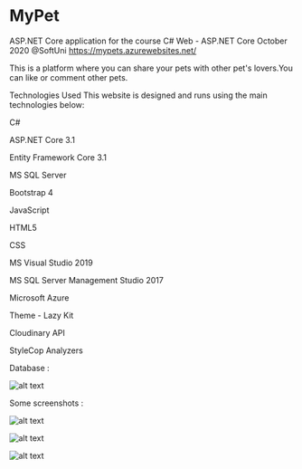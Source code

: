 # MyPet
 ASP.NET Core application for the course C# Web - ASP.NET Core October 2020 @SoftUni
 https://mypets.azurewebsites.net/
 
 This is a platform where you can share your pets with other pet's lovers.You can like or comment other pets.
 
 Technologies Used
This website is designed and runs using the main technologies below:

C#

ASP.NET Core 3.1

Entity Framework Core 3.1

MS SQL Server

Bootstrap 4

JavaScript

HTML5

CSS

MS Visual Studio 2019

MS SQL Server Management Studio 2017

Microsoft Azure

Theme - Lazy Kit

Cloudinary API

StyleCop Analyzers


Database :

![alt text](https://res.cloudinary.com/vasvasilev14/image/upload/v1608294589/j9iz37cfuwl2cxeu4blb.png)

Some screenshots :

![alt text](https://res.cloudinary.com/vasvasilev14/image/upload/v1608294585/ja9xytkupkez770ffe9e.png)

![alt text](https://res.cloudinary.com/vasvasilev14/image/upload/v1608294587/dpdxta4sd6go7sush57t.png)

![alt text](https://res.cloudinary.com/vasvasilev14/image/upload/v1608294588/ezzgcundlfq2iykounoq.png)




